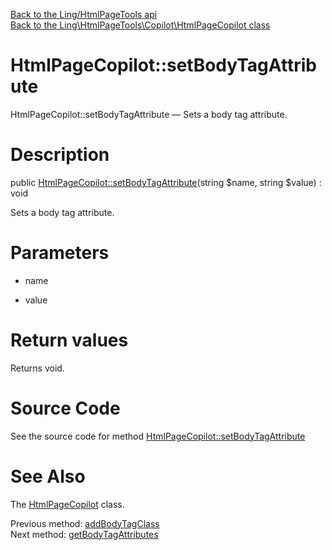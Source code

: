 [Back to the Ling/HtmlPageTools api](https://github.com/lingtalfi/HtmlPageTools/blob/master/doc/api/Ling/HtmlPageTools.md)<br>
[Back to the Ling\HtmlPageTools\Copilot\HtmlPageCopilot class](https://github.com/lingtalfi/HtmlPageTools/blob/master/doc/api/Ling/HtmlPageTools/Copilot/HtmlPageCopilot.md)


HtmlPageCopilot::setBodyTagAttribute
================



HtmlPageCopilot::setBodyTagAttribute — Sets a body tag attribute.




Description
================


public [HtmlPageCopilot::setBodyTagAttribute](https://github.com/lingtalfi/HtmlPageTools/blob/master/doc/api/Ling/HtmlPageTools/Copilot/HtmlPageCopilot/setBodyTagAttribute.md)(string $name, string $value) : void




Sets a body tag attribute.




Parameters
================


- name

    

- value

    


Return values
================

Returns void.








Source Code
===========
See the source code for method [HtmlPageCopilot::setBodyTagAttribute](https://github.com/lingtalfi/HtmlPageTools/blob/master/Copilot/HtmlPageCopilot.php#L358-L361)


See Also
================

The [HtmlPageCopilot](https://github.com/lingtalfi/HtmlPageTools/blob/master/doc/api/Ling/HtmlPageTools/Copilot/HtmlPageCopilot.md) class.

Previous method: [addBodyTagClass](https://github.com/lingtalfi/HtmlPageTools/blob/master/doc/api/Ling/HtmlPageTools/Copilot/HtmlPageCopilot/addBodyTagClass.md)<br>Next method: [getBodyTagAttributes](https://github.com/lingtalfi/HtmlPageTools/blob/master/doc/api/Ling/HtmlPageTools/Copilot/HtmlPageCopilot/getBodyTagAttributes.md)<br>

